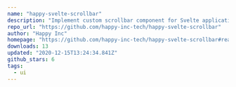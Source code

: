 ```yaml
---
name: "happy-svelte-scrollbar"
description: "Implement custom scrollbar component for Svelte applications."
repo_url: "https://github.com/happy-inc-tech/happy-svelte-scrollbar"
author: "Happy Inc"
homepage: "https://github.com/happy-inc-tech/happy-svelte-scrollbar#readme"
downloads: 13
updated: "2020-12-15T13:24:34.841Z"
github_stars: 6
tags: 
  - ui
---
```


